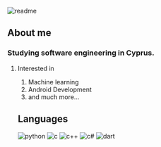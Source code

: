 ![readme](https://user-images.githubusercontent.com/68492019/199285929-8b4b889b-447a-492a-b55e-835c0df732eb.jpg)

## About me
### Studying software engineering in Cyprus.
<ol>
  <li>Interested in </li>
  <ol>
    <li>Machine learning</li>
    <li>Android Development</li>
    <li>and much more...</li>
  </ol>


 ## Languages

![python](https://img.shields.io/badge/-python-blueviolet)
![c](https://img.shields.io/badge/-c-blueviolet)
![c++](https://img.shields.io/badge/-c%2B%2B-blueviolet)
![c#](https://img.shields.io/badge/-c%23-blueviolet)
![dart](https://img.shields.io/badge/-dart-blueviolet)

